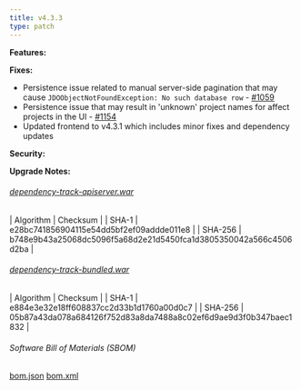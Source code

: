 ```yaml
---
title: v4.3.3
type: patch
---
```


**Features:**

**Fixes:**
* Persistence issue related to manual server-side pagination that may cause `JDOObjectNotFoundException: No such database row` - [#1059](https://github.com/DependencyTrack/dependency-track/issues/1059)
* Persistence issue that may result in 'unknown' project names for affect projects in the UI - [#1154](https://github.com/DependencyTrack/dependency-track/issues/1154)
* Updated frontend to v4.3.1 which includes minor fixes and dependency updates

**Security:**

**Upgrade Notes:**


###### [dependency-track-apiserver.war](https://github.com/DependencyTrack/dependency-track/releases/download/4.3.3/dependency-track-apiserver.war)

| Algorithm | Checksum |
| SHA-1     | e28bc741856904115e54dd5bf2ef09addde011e8 |
| SHA-256   | b748e9b43a25068dc5096f5a68d2e21d5450fca1d3805350042a566c4506d2ba |

###### [dependency-track-bundled.war](https://github.com/DependencyTrack/dependency-track/releases/download/4.3.3/dependency-track-bundled.war)

| Algorithm | Checksum |
| SHA-1     | e884e3e32e18ff608837cc2d33b1d1760a00d0c7 |
| SHA-256   | 05b87a43da078a684126f752d83a8da7488a8c02ef6d9ae9d3f0b347baec1832 |

###### Software Bill of Materials (SBOM) ######

[bom.json](https://github.com/DependencyTrack/dependency-track/releases/download/4.3.3/bom.json)
[bom.xml](https://github.com/DependencyTrack/dependency-track/releases/download/4.3.3/bom.xml)